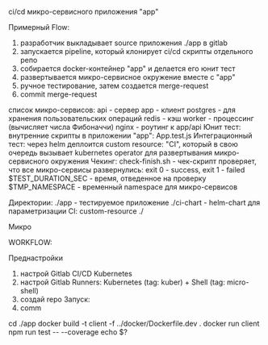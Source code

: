 ci/cd микро-сервисного приложения "app"


Примерный Flow:
1. разработчик выкладывает source приложения ./app в gitlab
2. запускается pipeline, который клонирует ci/cd скрипты отдельного репо
3. собирается docker-контейнер "app" и делается его юнит тест
4. развертывается микро-сервисное окружение вместе с "app"
5. ручное тестирование, затем создается merge-request  
6. commit merge-request 


cписок микро-сервисов:
   api - сервер
   app - клиент
   postgres - для хранения пользовательских операций 
   redis - кэш
   worker - процессинг (вычисляет числа Фибоначчи)
   nginx - роутинг к app/api
 Юнит тест:
   внутренние скрипты в приложении "app": App.test.js
 Интеграционный тест:
   через helm деплоится custom resource: "CI", который в свою очередь вызывает kubernetes operator
   для развертывания микро-сервисного окружения
   Чекинг:
       check-finish.sh - чек-скрипт проверяет, что все микро-сервисы развернулись: exit 0 - success, exit 1 - failed
           $TEST_DURATION_SEC - время, отведенное на проверку 
           $TMP_NAMESPACE - временный namespace для микро-сервисов
 
Директории:
./app - тестируемое приложение
./ci-chart - helm-chart для параметризации CI: custom-resource
./

Микро

WORKFLOW:

Преднастройки
1. настрой Gitlab CI/CD Kubernetes
2. настрой Gitlab Runners: Kubernetes (tag: kuber) + Shell (tag: micro-shell)
3. создай repo
Запуск:
1. comm

cd ./app
docker build -t client -f ../docker/Dockerfile.dev .
docker run client npm run test -- --coverage
echo $?




